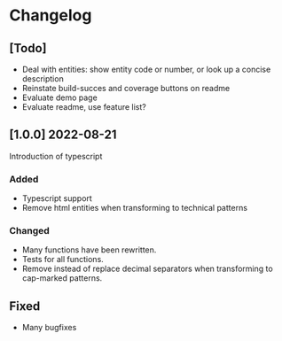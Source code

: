# Changelog

## [Todo]

- Deal with entities:
  show entity code or number, or look up a concise description
- Reinstate build-succes and coverage buttons on readme
- Evaluate demo page
- Evaluate readme, use feature list?


## [1.0.0] 2022-08-21

Introduction of typescript

### Added
- Typescript support
- Remove html entities when transforming to technical patterns

### Changed
- Many functions have been rewritten.
- Tests for all functions.
- Remove instead of replace decimal separators
  when transforming to cap-marked patterns.

## Fixed
- Many bugfixes
